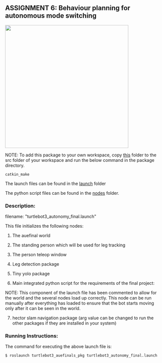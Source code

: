 
## ASSIGNMENT 6: Behaviour planning for autonomous mode switching

<img src="https://github.com/rishabhbhatiamp/ROS/blob/master/AuE893Spring2020/src/final_project/videos/final_project_SLAM.gif" height="400" />

NOTE: To add this package to your own workspace, copy [this](https://github.com/rishabhbhatiamp/ROS/tree/master/AuE893Spring2020/src/final_project/auefinals/turtlebot3_auefinals) folder to the src folder of your workspace and run the below command in the package directory.
```
catkin_make
```
The launch files can be found in the [launch](https://github.com/rishabhbhatiamp/ROS/tree/master/AuE893Spring2020/src/final_project/auefinals/turtlebot3_auefinals/launch) folder

The python script files can be found in the [nodes](https://github.com/rishabhbhatiamp/ROS/tree/master/AuE893Spring2020/src/final_project/auefinals/turtlebot3_auefinals/scripts) folder.

### Description: 

filename: "turtlebot3_autonomy_final.launch"

This file initializes the following nodes:

1. The auefinal world

2. The standing person which will be used for leg tracking

3. The person teleop window

4. Leg detection package

5. Tiny yolo package

6. Main integrated python script for the requirements of the final project: 

NOTE: This component of the launch file has been commented to allow for the world and the several nodes load up correctly. This node can be run manually after everything has loaded to ensure that the bot starts moving only after it can be seen in the world.

7. hector slam navigation package (arg value can be changed to run the other packages if they are installed in your system)

### Running Instructions: 
The command for executing the above launch file is:
```
$ roslaunch turtlebot3_auefinals_pkg turtlebot3_autonomy_final.launch 
```